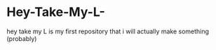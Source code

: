 # Hey-Take-My-L-
hey take my L is my first repository that i will actually make something (probably)
